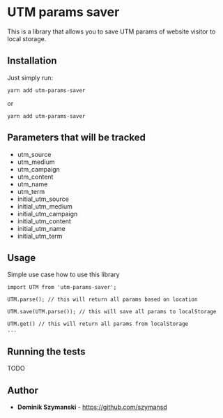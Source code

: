 # UTM params saver

This is a library that allows you to save UTM params of website visitor to local storage.

## Installation

Just simply run:

```
yarn add utm-params-saver
```

or

```
yarn add utm-params-saver
```

## Parameters that will be tracked

- utm_source
- utm_medium
- utm_campaign
- utm_content
- utm_name
- utm_term
- initial_utm_source
- initial_utm_medium
- initial_utm_campaign
- initial_utm_content
- initial_utm_name
- initial_utm_term

## Usage

Simple use case how to use this library

```
import UTM from 'utm-params-saver';

UTM.parse(); // this will return all params based on location

UTM.save(UTM.parse()); // this will save all params to localStorage

UTM.get() // this will return all params from localStorage
...
```

## Running the tests

TODO

## Author

* **Dominik Szymanski** - https://github.com/szymansd